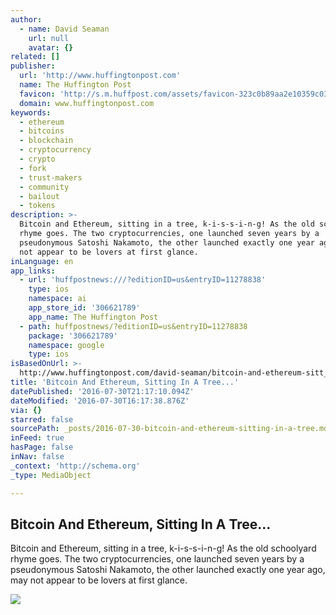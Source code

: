 ```yaml
---
author:
  - name: David Seaman
    url: null
    avatar: {}
related: []
publisher:
  url: 'http://www.huffingtonpost.com'
  name: The Huffington Post
  favicon: 'http://s.m.huffpost.com/assets/favicon-323c0b89aa2e10359c0389ac87254b1b.ico'
  domain: www.huffingtonpost.com
keywords:
  - ethereum
  - bitcoins
  - blockchain
  - cryptocurrency
  - crypto
  - fork
  - trust-makers
  - community
  - bailout
  - tokens
description: >-
  Bitcoin and Ethereum, sitting in a tree, k-i-s-s-i-n-g! As the old schoolyard
  rhyme goes. The two cryptocurrencies, one launched seven years by a
  pseudonymous Satoshi Nakamoto, the other launched exactly one year ago, may
  not appear to be lovers at first glance.
inLanguage: en
app_links:
  - url: 'huffpostnews:///?editionID=us&entryID=11278838'
    type: ios
    namespace: ai
    app_store_id: '306621789'
    app_name: The Huffington Post
  - path: huffpostnews/?editionID=us&entryID=11278838
    package: '306621789'
    namespace: google
    type: ios
isBasedOnUrl: >-
  http://www.huffingtonpost.com/david-seaman/bitcoin-and-ethereum-sitt_b_11278838.html
title: 'Bitcoin And Ethereum, Sitting In A Tree...'
datePublished: '2016-07-30T21:17:10.094Z'
dateModified: '2016-07-30T16:17:38.876Z'
via: {}
starred: false
sourcePath: _posts/2016-07-30-bitcoin-and-ethereum-sitting-in-a-tree.md
inFeed: true
hasPage: false
inNav: false
_context: 'http://schema.org'
_type: MediaObject

---
```

<article style=""><h1>Bitcoin And Ethereum, Sitting In A Tree...</h1><p>Bitcoin and Ethereum, sitting in a tree, k-i-s-s-i-n-g! As the old schoolyard rhyme goes. The two cryptocurrencies, one launched seven years by a pseudonymous Satoshi Nakamoto, the other launched exactly one year ago, may not appear to be lovers at first glance.</p><img src="http://i.huffpost.com/gen/1434059/images/o-BITCOIN-facebook.jpg" /></article>